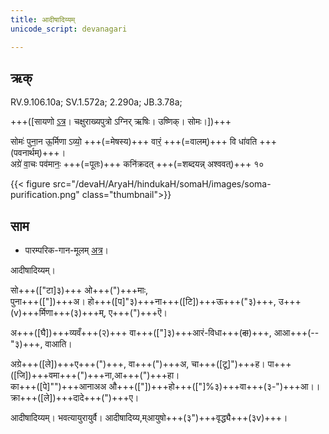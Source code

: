 ```yaml
---
title: आदीषादिय्यम्  
unicode_script: devanagari  

---
```


## ऋक्

RV.9.106.10a; SV.1.572a; 2.290a; JB.3.78a;

+++([सायणो [ऽत्र](https://archive.org/stream/RgVedaWithSayanasCommentaryPart4/rv_sayanabhasya_part4#page/n351/mode/2up&sa=D&ust=1542425956291000)। चक्षुराख्यपुत्रो ऽग्निर् ऋषिः। उष्णिक्। सोमः।])+++

सोमः॑ पुना॒न ऊ॒र्मिणा ऽव्यो॒ +++(=मेषस्य)+++ वारं॒ +++(=वालम्)+++ वि धा॑वति +++(पवनार्थम्)+++।  
अग्रे॑ वा॒चः पव॑मानः॒ +++(=पूतः)+++ कनि॑क्रदत् +++(=शब्दयन्न् अश्ववत्)+++ १०

{{< figure src="/devaH/AryaH/hindukaH/somaH/images/soma-purification.png"  class="thumbnail">}}


## साम

- पारम्परिक-गान-मूलम् [अत्र](https://sanskritdocuments.org/sites/pssramanujaswamy/AASHEERVACHANA%20SAAMAANI.pdf&sa=D&ust=1542425956292000)।
<div class="audioEmbed"  caption="रामानुजार्यः 1974 " src="https://archive
.org/download/jaiminIya-sAma-gAna-paravastu-tradition-rAmAnuja/AdiShAdiyyam.mp3"></div>
<div class="audioEmbed"  caption="गोपालार्यः 2015  " src="https://archive
.org/download/jaiminIya-sAma-gAna-paravastu-tradition-gopAla-2015/AdiShAdiyyam.mp3"></div>
<div class="audioEmbed"  caption="गोपालपवनयोर् अनुवचनम् 2015 1x" src="https://archive
.org/download/jaiminIya-sAma-gAna-paravastu-tradition-anuvachanam-gopAla-pavana-2015/AdiShAdiyyam.mp3"></div>
<div class="audioEmbed"  caption="गोपालपवनयोर् अनुवचनम् 2015 1.5x" src="https://archive
.org/download/jaiminIya-sAma-gAna-paravastu-tradition-anuvachanam-gopAla-pavana-2015-150p-speed/AdiShAdiyyam.mp3"></div>

आदीषादिय्यम्।

सो+++(["टा]३)+++ ओ+++(")+++माः,  
पुना+++(["])+++अ। हो+++([प]"३)+++ना+++([टि])+++ऊ+++("३)+++, उ+++(v)+++र्मिणा+++(३)+++म्, ए+++(")+++ऎ।

अ+++([घै])+++व्यवँ+++(२)+++ वा+++(["]३)+++आरं-विधा+++(~~दा~~)+++, आआ+++(--"३)+++, वाआति।

अग्रे+++([ले])+++ए+++(")+++, वा+++(")+++अ, चा+++([टू]")+++ह। पा+++([जि])+++वमा+++(")+++ना,आ+++(")+++हा।  
का+++([पे]"")+++आनाअअ औ+++(["])+++हो+++(["]%३)+++वा+++(३-")+++आ।। क्रा+++([ले])+++दादे+++(")+++ए।

आदीषादिय्यम्। भवत्यायुरायुर्वै। आदीषादिय्य,म्आयुषो+++(३")+++वृद्ध्यै+++(३v)+++।
